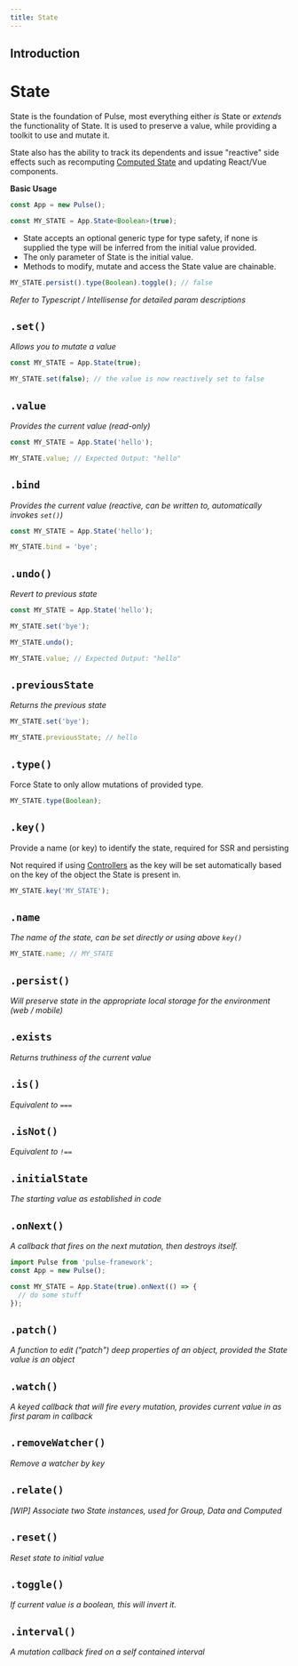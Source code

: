```yaml
---
title: State
---
```


## Introduction

# State

State is the foundation of Pulse, most everything either _is_ State or _extends_ the functionality of State. It is used to preserve a value, while providing a toolkit to use and mutate it.

State also has the ability to track its dependents and issue "reactive" side effects such as recomputing [Computed State]() and updating React/Vue components.

**Basic Usage**

```typescript
const App = new Pulse();

const MY_STATE = App.State<Boolean>(true);
```

- State accepts an optional generic type for type safety, if none is supplied the type will be inferred from the initial value provided.
- The only parameter of State is the initial value.
- Methods to modify, mutate and access the State value are chainable.

```typescript
MY_STATE.persist().type(Boolean).toggle(); // false
```

_Refer to Typescript / Intellisense for detailed param descriptions_

## `.set()`

_Allows you to mutate a value_

```typescript
const MY_STATE = App.State(true);

MY_STATE.set(false); // the value is now reactively set to false
```

## `.value`

_Provides the current value (read-only)_

```typescript
const MY_STATE = App.State('hello');

MY_STATE.value; // Expected Output: "hello"
```

## `.bind`

_Provides the current value (reactive, can be written to, automatically invokes `set()`)_

```typescript
const MY_STATE = App.State('hello');

MY_STATE.bind = 'bye';
```

## `.undo()`

_Revert to previous state_

```typescript
const MY_STATE = App.State('hello');

MY_STATE.set('bye');

MY_STATE.undo();

MY_STATE.value; // Expected Output: "hello"
```

## `.previousState`

_Returns the previous state_

```typescript
MY_STATE.set('bye');

MY_STATE.previousState; // hello
```

## `.type()`

Force State to only allow mutations of provided type.

```typescript
MY_STATE.type(Boolean);
```

## `.key()`

Provide a name (or key) to identify the state, required for SSR and persisting

Not required if using [Controllers]() as the key will be set automatically based on the key of the object the State is present in.

```typescript
MY_STATE.key('MY_STATE');
```

## `.name`

_The name of the state, can be set directly or using above `key()`_

```typescript
MY_STATE.name; // MY_STATE
```

## `.persist()`

_Will preserve state in the appropriate local storage for the environment (web / mobile)_

## `.exists`

_Returns truthiness of the current value_

## `.is()`

_Equivalent to `===`_

## `.isNot()`

_Equivalent to `!==`_

## `.initialState`

_The starting value as established in code_

## `.onNext()`

_A callback that fires on the next mutation, then destroys itself._

```typescript
import Pulse from 'pulse-framework';
const App = new Pulse();

const MY_STATE = App.State(true).onNext(() => {
  // do some stuff
});
```

## `.patch()`

_A function to edit ("patch") deep properties of an object, provided the State value is an object_

## `.watch()`

_A keyed callback that will fire every mutation, provides current value in as first param in callback_

## `.removeWatcher()`

_Remove a watcher by key_

## `.relate()`

_[WIP] Associate two State instances, used for Group, Data and Computed_

## `.reset()`

_Reset state to initial value_

## `.toggle()`

_If current value is a boolean, this will invert it._

## `.interval()`

_A mutation callback fired on a self contained interval_
